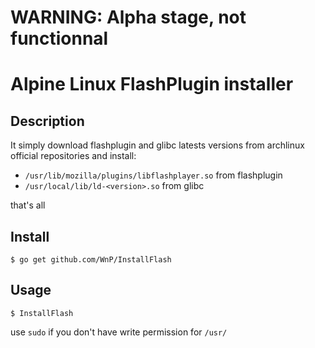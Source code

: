 # WARNING: Alpha stage, not functionnal

# Alpine Linux FlashPlugin installer

## Description

It simply download flashplugin and glibc latests versions from archlinux official repositories and install:

- `/usr/lib/mozilla/plugins/libflashplayer.so` from flashplugin
- `/usr/local/lib/ld-<version>.so` from glibc

that's all

## Install

```
$ go get github.com/WnP/InstallFlash
```

## Usage

```
$ InstallFlash
```

use `sudo` if you don't have write permission for `/usr/`
